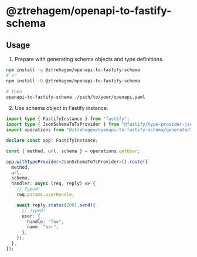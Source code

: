 # @ztrehagem/openapi-to-fastify-schema

## Usage

1. Prepare with generating schema objects and type definitions.

```sh
npm install -g @ztrehagem/openapi-to-fastify-schema
# or
npm install -D @ztrehagem/openapi-to-fastify-schema

# then
openapi-to-fastify-schema ./path/to/your/openapi.yaml
```

2. Use schema object in Fastify instance.

```ts
import type { FastifyInstance } from "fastify";
import type { JsonSchemaToTsProvider } from "@fastify/type-provider-json-schema-to-ts";
import operations from "@ztrehagem/openapi-to-fastify-schema/generated";

declare const app: FastifyInstance;

const { method, url, schema } = operations.getUser;

app.withTypeProvider<JsonSchemaToTsProvider>().route({
  method,
  url,
  schema,
  handler: async (req, reply) => {
    // Typed!
    req.params.userHandle;

    await reply.status(200).send({
      // Typed!
      user: {
        handle: "foo",
        name: "bar",
      },
    });
  },
});
```

